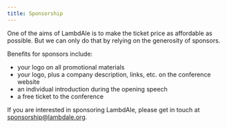 ```yaml
---
title: Sponsorship
---
```


One of the aims of LambdAle is to make the ticket price as affordable as possible. But we can only do that by relying on the generosity of sponsors.

Benefits for sponsors include:

* your logo on all promotional materials
* your logo, plus a company description, links, etc. on the conference website
* an individual introduction during the opening speech
* a free ticket to the conference

If you are interested in sponsoring LambdAle, please get in touch at [sponsorship@lambdale.org](mailto:sponsorship@lambdale.org).
